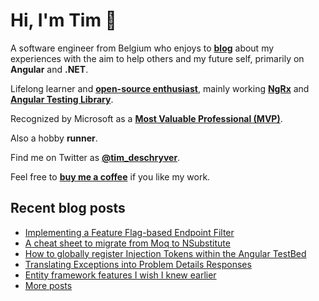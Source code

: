 # Hi, I'm Tim 👋

A software engineer from Belgium who enjoys to **[blog](https://timdeschryver.dev/blog)** about
my experiences with the aim to help others and my future self, primarily on
**Angular** and **.NET**.

Lifelong learner and **[open-source enthusiast](https://github.com/timdeschryver)**, mainly working **[NgRx](https://ngrx.io/)** and **[Angular Testing Library](https://testing-library.com/docs/angular-testing-library/)**.

Recognized by Microsoft as a **[Most Valuable Professional (MVP)](https://mvp.microsoft.com/en-us/PublicProfile/5004452?fullName=Tim%20Deschryver)**.

Also a hobby **runner**.

Find me on Twitter as **[@tim_deschryver](https://timdeschryver.dev/twitter)**.

Feel free to **[buy me a coffee](https://ko-fi.com/timdeschryver)** if you like my work.

<!-- prettier-ignore-start -->
<!-- BLOG:START -->

## Recent blog posts

- [Implementing a Feature Flag-based Endpoint Filter](https://timdeschryver.dev/blog/implementing-a-feature-flag-based-endpoint-filter)
- [A cheat sheet to migrate from Moq to NSubstitute](https://timdeschryver.dev/blog/a-cheat-sheet-to-migrate-from-moq-to-nsubstitute)
- [How to globally register Injection Tokens within the Angular TestBed](https://timdeschryver.dev/blog/how-to-globally-register-injection-tokens-within-the-angular-testbed)
- [Translating Exceptions into Problem Details Responses](https://timdeschryver.dev/blog/translating-exceptions-into-problem-details-responses)
- [Entity framework features I wish I knew earlier](https://timdeschryver.dev/blog/entity-framework-features-i-wish-i-knew-earlier)
- [More posts](https://timdeschryver.dev/blog)

<!-- BLOG:END -->
<!-- prettier-ignore-end -->

